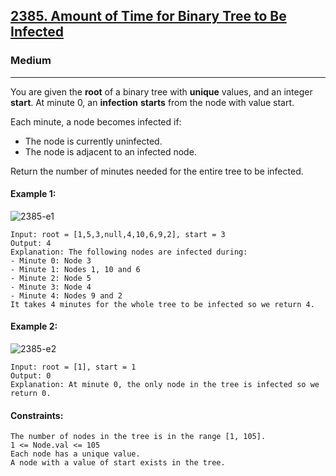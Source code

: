 [2385. Amount of Time for Binary Tree to Be Infected](https://leetcode.com/problems/amount-of-time-for-binary-tree-to-be-infected/?envType=daily-question&envId=2024-01-10)
---------------------------------------------------------------------------------------------------------------------------------------------

### Medium
---------------------------------------------------------------------------------------------------------------------------------------------

You are given the **root** of a binary tree with **unique** values, and an integer **start**. At minute 0, an **infection** **starts** from the node with value start.

Each minute, a node becomes infected if:

- The node is currently uninfected.
- The node is adjacent to an infected node.

Return the number of minutes needed for the entire tree to be infected.

#### Example 1:
![2385-e1](https://github.com/chandrikabijore/LeetCode-solutions/assets/93921178/18b6eba9-a2f7-414e-9951-e736a413dc73)
```
Input: root = [1,5,3,null,4,10,6,9,2], start = 3
Output: 4
Explanation: The following nodes are infected during:
- Minute 0: Node 3
- Minute 1: Nodes 1, 10 and 6
- Minute 2: Node 5
- Minute 3: Node 4
- Minute 4: Nodes 9 and 2
It takes 4 minutes for the whole tree to be infected so we return 4.
```
#### Example 2:
![2385-e2](https://github.com/chandrikabijore/LeetCode-solutions/assets/93921178/b49588ec-1d91-4588-8860-a6a04eacb4d4)
```
Input: root = [1], start = 1
Output: 0
Explanation: At minute 0, the only node in the tree is infected so we return 0.
``` 
#### Constraints:
```
The number of nodes in the tree is in the range [1, 105].
1 <= Node.val <= 105
Each node has a unique value.
A node with a value of start exists in the tree.
```
